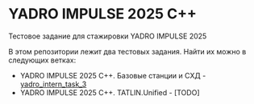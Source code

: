 # YADRO IMPULSE 2025 C++

Тестовое задание для стажировки YADRO IMPULSE 2025 

В этом репозитории лежит два тестовых задания. Найти их можно в следующих ветках:
* YADRO IMPULSE 2025 C++. Базовые станции и СХД - [yadro_intern_task_3](https://github.com/animeemorave/yadro_intern/tree/task3)
* YADRO IMPULSE 2025 C++. TATLIN.Unified - [TODO]